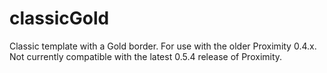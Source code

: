 # classicGold
 Classic template with a Gold border. For use with the older Proximity 0.4.x. Not currently compatible with the latest 0.5.4 release of Proximity.
